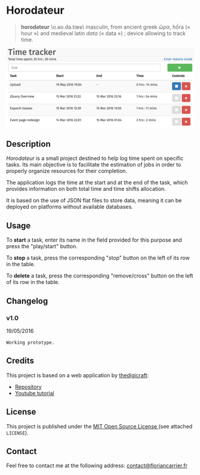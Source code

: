 # Horodateur
> **horodateur** \o.ʁo.da.tœʁ\ masculin, from ancient greek *ὥρα*, hốra (« hour ») and medieval latin *data* (« data ») ; device allowing to track time.

![](/screenshots/preview.png?raw=true "Preview")

## Description
*Horodateur* is a small project destined to help log time spent on specific tasks. Its main objective is to facilitate the estimation of jobs in order to properly organize resources for their completion.

The application logs the time at the start and at the end of the task, which provides information on both total time and time shifts allocation.

It is based on the use of JSON flat files to store data, meaning it can be deployed on platforms without available databases.

## Usage
To **start** a task, enter its name in the field provided for this purpose and press the "play/start" button.

To **stop** a task, press the corresponding "stop" button on the left of its row in the table.

To **delete** a task, press the corresponding "remove/cross" button on the left of its row in the table.

## Changelog
### v1.0
19/05/2016

    Working prototype.

## Credits
This project is based on a web application by [thedigicraft](https://github.com/thedigicraft):
- [Repository](https://github.com/thedigicraft/Atom.Tracker)
- [Youtube tutorial](https://www.youtube.com/playlist?list=PLAkMqlQoeMeggmlTJn8QLzOTohUYpHzGa)

## License
This project is published under the [MIT Open Source License ](https://opensource.org/licenses/MIT) (see attached `LICENSE`).

## Contact
Feel free to contact me at the following address: contact@floriancarrier.fr
